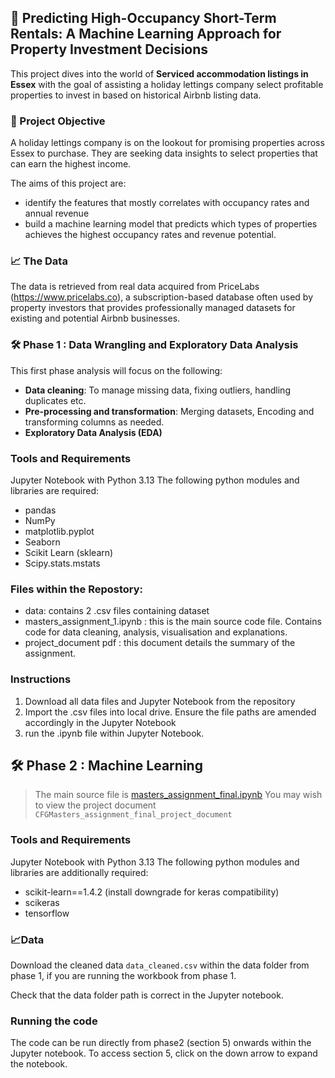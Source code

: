 
## 🏡 **Predicting High-Occupancy Short-Term Rentals: A Machine Learning Approach for Property Investment Decisions**

This project dives into the world of **Serviced accommodation listings in Essex** with the goal of assisting a holiday lettings company select profitable properties to invest in based on historical Airbnb listing data. 


### 🧠 Project Objective

A holiday lettings company is on the lookout for promising properties across Essex to purchase. They are seeking data insights to select properties that can earn the highest income. 

The aims of this project are:
- identify the features that mostly correlates with occupancy rates and annual revenue
- build a machine learning model that predicts which types of properties achieves the highest occupancy rates and revenue potential. 

### 📈 The Data

The data is retrieved from real data acquired from PriceLabs (https://www.pricelabs.co), a subscription-based database often used by property investors that provides professionally managed datasets for existing and potential Airbnb businesses.

### 🛠️ Phase 1 : Data Wrangling and Exploratory Data Analysis

This first phase analysis will focus on the following:
- **Data cleaning**: To manage missing data, fixing outliers, handling duplicates etc.
- **Pre-processing and transformation**: Merging datasets, Encoding and transforming columns as needed.
- **Exploratory Data Analysis (EDA)**

### Tools and Requirements
Jupyter Notebook with Python 3.13
The following python modules and libraries are required:
- pandas
- NumPy
- matplotlib.pyplot
- Seaborn
- Scikit Learn (sklearn)
- Scipy.stats.mstats

### Files within the Repostory:
- data: contains 2 .csv files containing dataset
- masters_assignment_1.ipynb  : this is the main source code file. Contains code for data cleaning, analysis, visualisation and explanations.
- project_document pdf : this document details the summary of the assignment.


### Instructions
1. Download all data files and Jupyter Notebook from the repository
2. Import the .csv files into local drive. Ensure the file paths are amended accordingly in the Jupyter Notebook
3. run the .ipynb file within Jupyter Notebook.
   
## 🛠️ Phase 2 : Machine Learning
> The main source file is [masters_assignment_final.ipynb](masters_assignment_final.ipynb)
> You may wish to view the project document `CFGMasters_assignment_final_project_document`

### Tools and Requirements
Jupyter Notebook with Python 3.13
The following python modules and libraries are additionally required:
-  scikit-learn==1.4.2 (install downgrade for keras compatibility)
-  scikeras
-  tensorflow

 ### 📈Data
 Download the cleaned data `data_cleaned.csv` within the data folder from phase 1, if  you are running the workbook from phase 1.
 
Check that the data folder path is correct in the Jupyter notebook. 

 ### Running the code
 The code can be run directly from phase2 (section 5) onwards within the Jupyter notebook. To access section 5, click on the down arrow to expand the notebook.  


